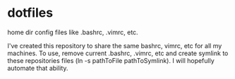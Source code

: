 # dotfiles
home dir config files like .bashrc, .vimrc, etc.



I've created this repository to share the same bashrc, vimrc, etc for all my machines.
To use, remove current .bashrc, .vimrc, etc  and create symlink to these repositories files (ln -s pathToFile pathToSymlink).
I will hopefully automate that ability.

